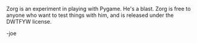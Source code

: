 Zorg is an experiment in playing with Pygame.  He's a blast.
Zorg is free to anyone who want to test things with him, 
and is released under the DWTFYW license.

-joe
